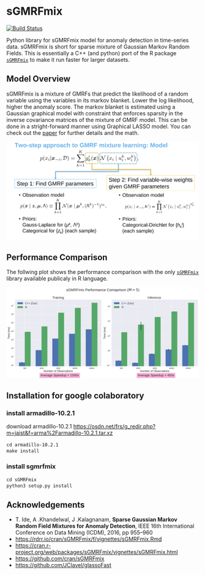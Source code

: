 # sGMRFmix

[![Build Status](https://travis-ci.com/AntixK/sGMRFmix.svg?branch=dev)](https://travis-ci.com/AntixK/sGMRFmix)

Python library for sGMRFmix model for anomaly detection in time-series data.
sGMRFmix is short for sparse mixture of Gaussian Markov Random Fields.
This is essentially a C++ (and python) port of the R package [`sGMRFmix`](https://cran.r-project.org/web/packages/sGMRFmix/index.html) to make it run faster for larger datasets.

## Model Overview
sGMRFmix is a mixture of GMRFs that predict the likelihood of a random variable using the variables in its markov blanket. Lower the log likelihood, higher the anomaly score. The markov blanket is estimated using a Gaussian graphical model with constraint that enforces sparsity in the inverse covariance matrices of the mixture of GMRF model. This can be done in a stright-forward manner using Graphical LASSO model. You can check out the [paper](https://ide-research.net/papers/2016_ICDM_Ide.pdf) for further details and the math.
  
![sGMRFmix Model](https://github.com/AntixK/sGMRFmix/blob/main/assets/model_overview.png)

## Performance Comparison
The follwing plot shows the performance comparison with the only [`sGMRFmix`](https://cran.r-project.org/web/packages/sGMRFmix/index.html) library available publicaly in R language.
 
![sGMRFmix Model](https://github.com/AntixK/sGMRFmix/blob/dev/assets/sgmrf_comparison.png)

## Installation for google colaboratory
### install armadillo-10.2.1
download armadillo-10.2.1 https://osdn.net/frs/g_redir.php?m=jaist&f=arma%2Farmadillo-10.2.1.tar.xz 

```
cd armadillo-10.2.1
make install
```
### install sgmrfmix
```
cd sGMRFmix
python3 setup.py install
```



## Acknowledgements
- T. Ide, A .Khandelwal, J .Kalagnanam, **Sparse Gaussian Markov Random Field Mixtures for Anomaly Detection**, IEEE 16th International Conference on Data Mining (ICDM), 2016, pp 955–960
- https://rdrr.io/cran/sGMRFmix/f/vignettes/sGMRFmix.Rmd
- https://cran.r-project.org/web/packages/sGMRFmix/vignettes/sGMRFmix.html
- https://github.com/cran/sGMRFmix
- https://github.com/JClavel/glassoFast
